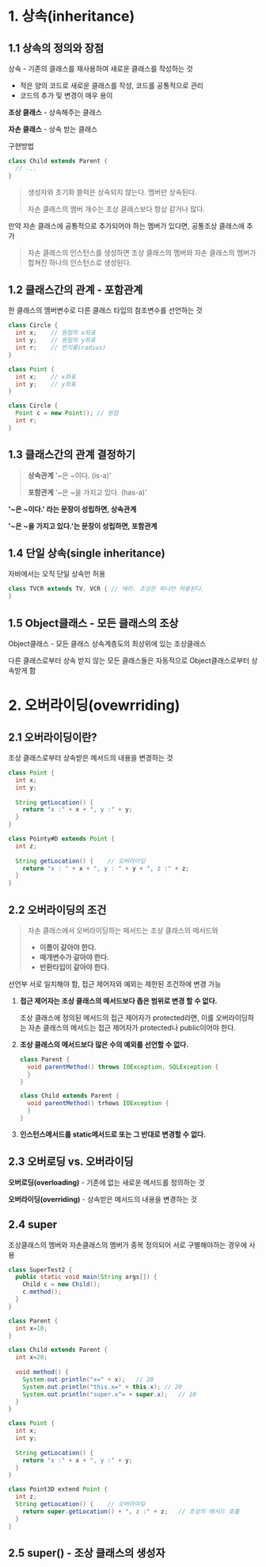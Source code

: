 # 1. 상속(inheritance)

## 1.1 상속의 정의와 장점

상속 - 기존의 클래스를 재사용하여 새로운 클래스를 작성하는 것

- 적은 양의 코드로 새로운 클래스를 작성, 코드를 공통적으로 관리
- 코드의 추가 및 변경이 매우 용이

**조상 클래스** - 상속해주는 클래스

**자손 클래스** - 상속 받는 클래스

구현방법

```java
class Child extends Parent {
  // ... 
}
```

> 생성자와 초기화 블럭은 상속되지 않는다. 멤버만 상속된다.
>
> 자손 클래스의 멤버 개수는 조상 클래스보다 항상 같거나 많다.

만약 자손 클래스에 공통적으로 추가되어야 하는 멤버가 있다면, 공통조상 클래스에 추가

> 자손 클래스의 인스턴스를 생성하면 조상 클래스의 멤버와 자손 클래스의 멤버가 합쳐진 하나의 인스턴스로 생성된다. 

## 1.2 클래스간의 관계 - 포함관계

한 클래스의 멤버변수로 다른 클래스 타입의 참조변수를 선언하는 것

```java
class Circle {
  int x;	// 원점의 x좌표
  int y;	// 원점의 y좌표
  int r;	// 반지름(radius)
}
```

```java
class Point {
  int x;	// x좌표
  int y;	// y좌표
}

class Circle {
  Point c = new Point(); // 원점
  int r;
}
```

## 1.3 클래스간의 관계 결정하기

> **상속관계** '~은 ~이다. (is-a)'
>
> **포함관계** '~은 ~을 가지고 있다. (has-a)'

**'~은 ~이다.' 라는 문장이 성립하면, 상속관계**

**'~은 ~을 가지고 있다.'는 문장이 성립하면, 포함관계**

## 1.4 단일 상속(single inheritance)

자바에서는 오직 단일 상속만 허용

```java
class TVCR extends TV, VCR { // 에러. 조상은 하나만 허용된다.
}
```

## 1.5 Object클래스 - 모든 클래스의 조상

Object클래스 - 모든 클래스 상속계층도의 최상위에 있는 조상클래스

다른 클래스로부터 상속 받지 않는 모든 클래스들은 자동적으로 Object클래스로부터 상속받게 함

# 2. 오버라이딩(ovewrriding)

## 2.1 오버라이딩이란?

조상 클래스로부터 상속받은 메서드의 내용을 변경하는 것

```java
class Point {
  int x;
  int y;
  
  String getLocation() {
    return "x :" + x + ", y :" + y;
  }
}

class Pointy#D extends Point {
  int z;
  
  String getLocation() {	// 오버라이딩
    return "x : " + x + ", y : " + y + ", z :" + z;
  }
}
```

## 2.2 오버라이딩의 조건

> 자손 클래스에서 오버라이딩하는 메서드는 조상 클래스의 메서드와 
>
> - **이름이 같아야 한다.**
> - **매개변수가 같아야 한다.**
> - **반환타입이 같아야 한다.**

선언부 서로 일치해야 함, 접근 제어자와 예외는 제한된 조건하에 변경 가능

1. **접근 제어자는 조상 클래스의 메서드보다 좁은 범위로 변경 할 수 없다.**

   조상 클래스에 정의된 메서드의 접근 제어자가 protected라면, 이를 오버라이딩하는 자손 클래스의 메서드는 접근 제어자가 protected나 public이어야 한다.

2. **조상 클래스의 메서드보다 많은 수의 예외를 선언할 수 없다.** 

   ```java
   class Parent {
     void parentMethod() throws IOException, SQLException {
     }
   }
   
   class Child extends Parent {
     void parentMethod() trhows IOException {
     }
   }
   ```

3. **인스턴스메서드를 static메서드로 또는 그 반대로 변경할 수 없다.**

## 2.3 오버로딩 vs. 오버라이딩

**오버로딩(overloading)** - 기존에 없는 새로운 메서드를 정의하는 것

**오버라이딩(overriding)** - 상속받은 메서드의 내용을 변경하는 것

## 2.4 super

조상클래스의 멤버와 자손클래스의 멤버가 중복 정의되어 서로 구별해야하는 경우에 사용

```java
class SuperTest2 {
  public static void main(String args[]) {
    Child c = new Child();
    c.method();
  }
}

class Parent {
  int x=10;
}

class Child extends Parent {
  int x=20;
  
  void method() {
    System.out.println("x=" + x);	// 20
    System.out.println("this.x=" + this.x);	// 20
    System.out.println("super.x"= + super.x);	// 10
  }
}
```

```java
class Point {
  int x;
  int y;
  
  String getLocation() {
    return "x :" + x + ", y :" + y;
  }
}

class Point3D extend Point {
  int z;
  String getLocation() {	// 오버라이딩
    return super.getLocation() + ", z :" + z;	// 조상의 메서드 호출
  }
}
```

## 2.5 super() - 조상 클래스의 생성자

